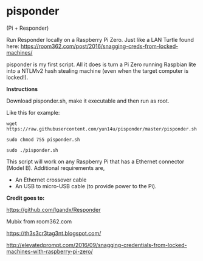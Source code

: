 # pisponder
(Pi + Responder)

Run Responder locally on a Raspberry Pi Zero. Just like a LAN Turtle found here:
https://room362.com/post/2016/snagging-creds-from-locked-machines/



pisponder is my first script. All it does is turn a Pi Zero running Raspbian lite into a NTLMv2 hash stealing machine (even when the target computer is locked!).

**Instructions**

Download pisponder.sh, make it executable and then run as root.

Like this for example:
```
wget https://raw.githubusercontent.com/yun14u/pisponder/master/pisponder.sh

sudo chmod 755 pisponder.sh

sudo ./pisponder.sh
```

This script will work on any Raspberry Pi that has a Ethernet connector (Model B).  Additional requirements are,
* An Ethernet crossover cable
* An USB to micro-USB cable (to provide power to the Pi).

**Credit goes to:**

https://github.com/lgandx/Responder

Mubix from room362.com

https://th3s3cr3tag3nt.blogspot.com/

http://elevatedprompt.com/2016/09/snagging-credentials-from-locked-machines-with-raspberry-pi-zero/
